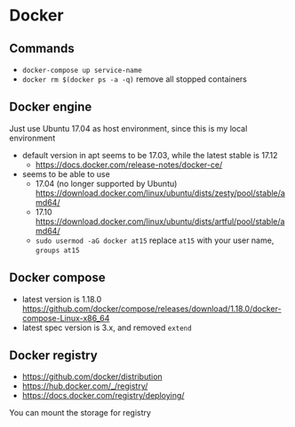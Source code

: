 # Docker

## Commands

- `docker-compose up service-name`
- `docker rm $(docker ps -a -q)` remove all stopped containers

## Docker engine

Just use Ubuntu 17.04 as host environment, since this is my local environment

- default version in apt seems to be 17.03, while the latest stable is 17.12
  - https://docs.docker.com/release-notes/docker-ce/
- seems to be able to use 
  - 17.04 (no longer supported by Ubuntu) https://download.docker.com/linux/ubuntu/dists/zesty/pool/stable/amd64/
  - 17.10 https://download.docker.com/linux/ubuntu/dists/artful/pool/stable/amd64/
  - `sudo usermod -aG docker at15` replace `at15` with your user name, `groups at15`

## Docker compose

- latest version is 1.18.0 https://github.com/docker/compose/releases/download/1.18.0/docker-compose-Linux-x86_64
- latest spec version is 3.x, and removed `extend`

## Docker registry

- https://github.com/docker/distribution
- https://hub.docker.com/_/registry/
- https://docs.docker.com/registry/deploying/

You can mount the storage for registry